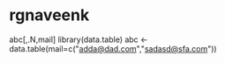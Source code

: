 # rgnaveenk
abc[,.N,mail]
library(data.table)
abc <- data.table(mail=c("adda@dad.com","sadasd@sfa.com"))
